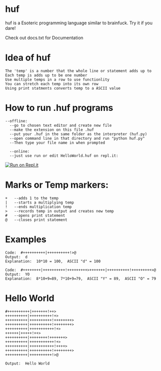 # huf
huf is a Esoteric programming language similar to brainfuck. Try it if you dare!

Check out docs.txt for Documentation
  
# Idea of huf
    The 'temp' is a number that the whole line or statement adds up to
    Each temp is adds up to be one number
    Use multiple temps in a row to use functionlity
    You can stretch each temp into its own row
    Using print statments converts temp to a ASCII value

# How to run .huf programs
    --offline:
      --go to chosen text editor and create new file
      --make the extension on this file .huf
      --put your .huf in the same folder as the interpreter (huf.py)
      --open command line in that directory and run "python huf.py"
      --Then type your file name in when prompted
      
      --online:
      --just use run or edit HelloWorld.huf on repl.it:
[![Run on Repl.it](https://repl.it/badge/github/Charmaster16/huf)](https://repl.it/github/Charmaster16/huf)

      

# Marks or Temp markers:
    +   --adds 1 to the temp
    |   --starts a multiplying temp
    !   --ends multiplication temp
    >   --records temp in output and creates new temp
    #   --opens print statement
    @   --closes print statement

# Examples
    Code:  #++++++++++|++++++++++!>@
    Output:  d
    Explanation:  10*10 = 100,  ASCII "d" = 100

    Code:  #++++++++|++++++++++!+++++++++>+++++++|++++++++++!+++++++++>@
    Output:  YO
    Explanation:  8*10+9=89, 7*10+9=79,  ASCII "Y" = 89,  ASCII "O" = 79
    
 # Hello World
    #++++++++++|+++++++!++>
    ++++++++++|++++++++++!+>
    ++++++++++|++++++++++!++++++++>
    ++++++++++|++++++++++!++++++++>
    ++++++++++|+++++++++++!+>
    ++++++|+++++!++>
    ++++++++++|++++++++!+++++++>
    ++++++++++|+++++++++++!+>
    ++++++++++|+++++++++++!++++>
    ++++++++++|++++++++++!++++++++>
    ++++++++++|++++++++++!>@
    
    Output:  Hello World

